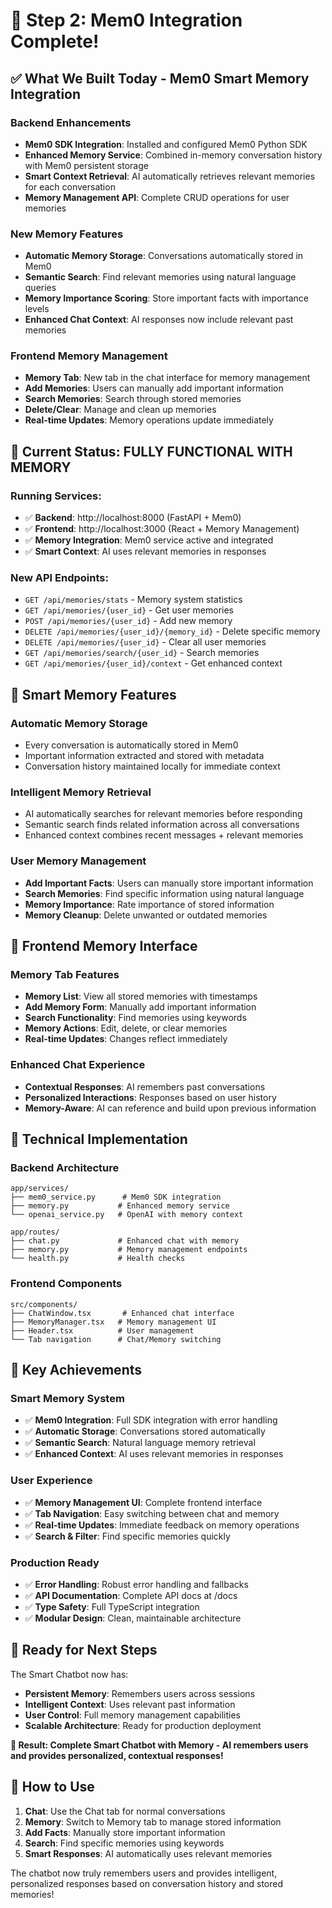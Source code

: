 # 🧠 **Step 2: Mem0 Integration Complete!**

## ✅ **What We Built Today - Mem0 Smart Memory Integration**

### **Backend Enhancements**
- **Mem0 SDK Integration**: Installed and configured Mem0 Python SDK
- **Enhanced Memory Service**: Combined in-memory conversation history with Mem0 persistent storage
- **Smart Context Retrieval**: AI automatically retrieves relevant memories for each conversation
- **Memory Management API**: Complete CRUD operations for user memories

### **New Memory Features**
- **Automatic Memory Storage**: Conversations automatically stored in Mem0
- **Semantic Search**: Find relevant memories using natural language queries
- **Memory Importance Scoring**: Store important facts with importance levels
- **Enhanced Chat Context**: AI responses now include relevant past memories

### **Frontend Memory Management**
- **Memory Tab**: New tab in the chat interface for memory management
- **Add Memories**: Users can manually add important information
- **Search Memories**: Search through stored memories
- **Delete/Clear**: Manage and clean up memories
- **Real-time Updates**: Memory operations update immediately

## 🚀 **Current Status: FULLY FUNCTIONAL WITH MEMORY**

### **Running Services:**
- ✅ **Backend**: http://localhost:8000 (FastAPI + Mem0)
- ✅ **Frontend**: http://localhost:3000 (React + Memory Management)
- ✅ **Memory Integration**: Mem0 service active and integrated
- ✅ **Smart Context**: AI uses relevant memories in responses

### **New API Endpoints:**
- `GET /api/memories/stats` - Memory system statistics
- `GET /api/memories/{user_id}` - Get user memories
- `POST /api/memories/{user_id}` - Add new memory
- `DELETE /api/memories/{user_id}/{memory_id}` - Delete specific memory
- `DELETE /api/memories/{user_id}` - Clear all user memories
- `GET /api/memories/search/{user_id}` - Search memories
- `GET /api/memories/{user_id}/context` - Get enhanced context

## 🧠 **Smart Memory Features**

### **Automatic Memory Storage**
- Every conversation is automatically stored in Mem0
- Important information extracted and stored with metadata
- Conversation history maintained locally for immediate context

### **Intelligent Memory Retrieval**
- AI automatically searches for relevant memories before responding
- Semantic search finds related information across all conversations
- Enhanced context combines recent messages + relevant memories

### **User Memory Management**
- **Add Important Facts**: Users can manually store important information
- **Search Memories**: Find specific information using natural language
- **Memory Importance**: Rate importance of stored information
- **Memory Cleanup**: Delete unwanted or outdated memories

## 📱 **Frontend Memory Interface**

### **Memory Tab Features**
- **Memory List**: View all stored memories with timestamps
- **Add Memory Form**: Manually add important information
- **Search Functionality**: Find memories using keywords
- **Memory Actions**: Edit, delete, or clear memories
- **Real-time Updates**: Changes reflect immediately

### **Enhanced Chat Experience**
- **Contextual Responses**: AI remembers past conversations
- **Personalized Interactions**: Responses based on user history
- **Memory-Aware**: AI can reference and build upon previous information

## 🔧 **Technical Implementation**

### **Backend Architecture**
```
app/services/
├── mem0_service.py      # Mem0 SDK integration
├── memory.py           # Enhanced memory service
└── openai_service.py   # OpenAI with memory context

app/routes/
├── chat.py             # Enhanced chat with memory
├── memory.py           # Memory management endpoints
└── health.py           # Health checks
```

### **Frontend Components**
```
src/components/
├── ChatWindow.tsx       # Enhanced chat interface
├── MemoryManager.tsx   # Memory management UI
├── Header.tsx          # User management
└── Tab navigation      # Chat/Memory switching
```

## 🎯 **Key Achievements**

### **Smart Memory System**
- ✅ **Mem0 Integration**: Full SDK integration with error handling
- ✅ **Automatic Storage**: Conversations stored automatically
- ✅ **Semantic Search**: Natural language memory retrieval
- ✅ **Enhanced Context**: AI uses relevant memories in responses

### **User Experience**
- ✅ **Memory Management UI**: Complete frontend interface
- ✅ **Tab Navigation**: Easy switching between chat and memory
- ✅ **Real-time Updates**: Immediate feedback on memory operations
- ✅ **Search & Filter**: Find specific memories quickly

### **Production Ready**
- ✅ **Error Handling**: Robust error handling and fallbacks
- ✅ **API Documentation**: Complete API docs at /docs
- ✅ **Type Safety**: Full TypeScript integration
- ✅ **Modular Design**: Clean, maintainable architecture

## 🔮 **Ready for Next Steps**

The Smart Chatbot now has:
- **Persistent Memory**: Remembers users across sessions
- **Intelligent Context**: Uses relevant past information
- **User Control**: Full memory management capabilities
- **Scalable Architecture**: Ready for production deployment

**🎉 Result: Complete Smart Chatbot with Memory - AI remembers users and provides personalized, contextual responses!**

## 🚀 **How to Use**

1. **Chat**: Use the Chat tab for normal conversations
2. **Memory**: Switch to Memory tab to manage stored information
3. **Add Facts**: Manually store important information
4. **Search**: Find specific memories using keywords
5. **Smart Responses**: AI automatically uses relevant memories

The chatbot now truly remembers users and provides intelligent, personalized responses based on conversation history and stored memories!
